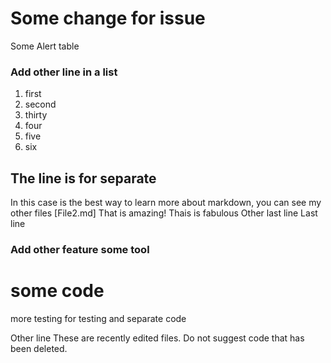 # Some change for issue
Some
Alert table
### Add other line in a list
1. first
2. second
3. thirty
4. four
5. five
6. six

## The line is for separate 

In this case is the best way to learn more about markdown, you can see my other files [File2.md]
That is amazing!
Thais is fabulous 
Other last line
Last line


### Add other feature some tool
# some code
more testing for testing and separate code

Other line
These are recently edited files. Do not suggest code that has been deleted.